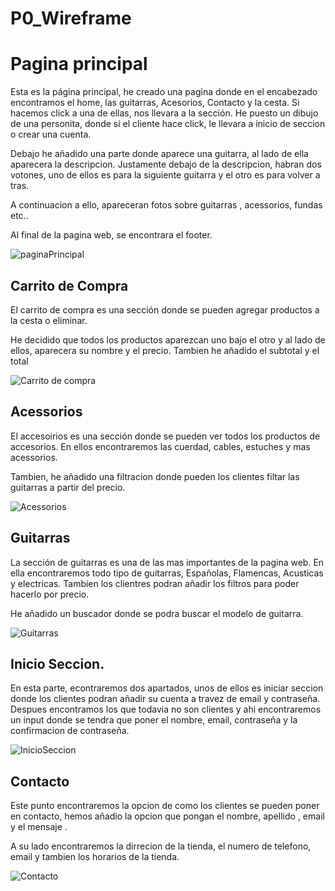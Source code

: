 # P0_Wireframe

# Pagina principal

Esta es la página principal, he creado una pagina donde en el encabezado encontramos el home, las guitarras, Acesorios, Contacto y la cesta. Si hacemos click a una de ellas, nos llevara a la sección.
He puesto un dibujo de una personita, donde si el cliente hace click, le llevara a inicio de seccion o crear una cuenta.

Debajo he añadido una parte donde aparece una guitarra, al lado de ella aparecera la descripcion. Justamente debajo de la descripcion, habran dos votones, uno de ellos es para la siguiente guitarra y el otro es para volver a tras.

A continuacion a ello, apareceran fotos sobre guitarras , acessorios, fundas etc..

Al final de la pagina web, se encontrara el footer.

![paginaPrincipal](PaginaPrincipal.jpeg)

## Carrito de Compra

El carrito de compra es una sección donde se pueden agregar productos a la cesta o eliminar. 

He decidido que todos los productos aparezcan uno bajo el otro y al lado de ellos, aparecera su nombre y el precio. Tambien he añadido el subtotal y el total

![Carrito de compra](CarritoDeCompra.jpeg)

## Acessorios

El accesoirios es una sección donde se pueden ver todos los productos de accesorios. En ellos encontraremos las cuerdad, cables, estuches y mas acessorios. 

Tambien, he añadido una filtracion donde pueden los clientes filtar las guitarras a partir del precio.

![Acessorios](Acessorios.jpeg)

## Guitarras

La sección de guitarras es una de las mas importantes de la pagina web. En ella encontraremos todo tipo de guitarras, Españolas, Flamencas, Acusticas y electricas. Tambien los clientres podran añadir los filtros para poder hacerlo por precio.

He añadido un buscador donde se podra buscar el modelo de guitarra.


![Guitarras](Guitarras.jpeg)

## Inicio Seccion.

En esta parte, econtraremos dos apartados, unos de ellos es iniciar seccion donde los clientes podran añadir su cuenta a travez de email y contraseña. 
Despues encontramos los que todavia no son clientes y ahi encontraremos un input donde se tendra que poner el nombre, email, contraseña y la confirmacion de contraseña.


![InicioSeccion](InicioSession.jpeg)

## Contacto

Este punto encontraremos la opcion de como los clientes se pueden poner en contacto, hemos añadio la opcion que pongan el nombre, apellido , email y el mensaje . 

A su lado encontraremos la dirrecion de la tienda, el numero de telefono, email y tambien los horarios de la tienda.

![Contacto](Contacto.jpeg)